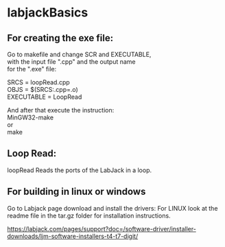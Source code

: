 # labjackBasics  

## For creating the exe file:  

Go to makefile and change SCR and EXECUTABLE,  
with the input file ".cpp" and the output name  
for the ".exe" file:  

SRCS = loopRead.cpp  
OBJS = $(SRCS:.cpp=.o)  
EXECUTABLE = LoopRead  

And after that execute the instruction:  
MinGW32-make  
or  
make  

## Loop Read:  

loopRead Reads the ports of the LabJack in a loop.  

## For building in linux or windows

Go to Labjack page download and install the drivers: 
For LINUX look at the readme file in the tar.gz folder for installation instructions.

https://labjack.com/pages/support?doc=/software-driver/installer-downloads/ljm-software-installers-t4-t7-digit/

